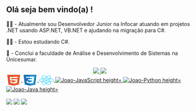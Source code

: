 ## Olá seja bem vindo(a) !

👨‍💻  - Atualmente sou Desenvolvedor Junior na Infocar atuando em projetos .NET usando ASP.NET, VB.NET e ajudando na migração para C#.

👨‍🎓  - Estou estudando C#.

🏫  - Conclui a faculdade de Análise e Desenvolvimento de Sistemas na Unicesumar.

<div align="center">
  <a href="https://github.com/rafaballerini">
  <img height="180em" src="https://github-readme-stats.vercel.app/api?username=JoaoVitor2003&show_icons=true&theme=midnight-purple&include_all_commits=true&count_private=true"/>
  <img height="180em" src="https://github-readme-stats.vercel.app/api/top-langs/?username=JoaoVitor2003&layout=compact&langs_count=7&theme=midnight-purple"/>
</div>

<div>
<img align="center" alt="Joao-HTML" height="30" width="40" src="https://raw.githubusercontent.com/devicons/devicon/master/icons/html5/html5-original.svg">
<img align="center" alt="Joao-CSS" height="30" width="40" src="https://raw.githubusercontent.com/devicons/devicon/master/icons/css3/css3-original.svg">
<img align="center" alt="Joao-React" height="30" width="40" src="https://raw.githubusercontent.com/devicons/devicon/master/icons/react/react-original.svg">
<img align="center" alt="Joao-JavaScript height="30" width="30" src="https://cdn.jsdelivr.net/gh/devicons/devicon/icons/javascript/javascript-original.svg" />
<img align="center" alt="Joao-Python height="30" width="40" src="https://cdn.jsdelivr.net/gh/devicons/devicon/icons/python/python-original-wordmark.svg" />
<img align="center" alt="Joao-Java height="30" width="40" src="https://cdn.jsdelivr.net/gh/devicons/devicon/icons/java/java-original-wordmark.svg" />
</div>
</br>
<div>
  <a href="https://instagram.com/jao.vitor03" target="_blank"><img src="https://img.shields.io/badge/-Instagram-%23E4405F?style=for-the-badge&logo=instagram&logoColor=purple" target="_blank"></a>
  <a href = "mailto:joaovitor.oliveira1912@gmail.com"><img src="https://img.shields.io/badge/-Gmail-%23333?style=for-the-badge&logo=gmail&logoColor=white" target="_blank"></a>
  <a href="https://www.linkedin.com/in/joaovitoroliveirapereira/" target="_blank"><img src="https://img.shields.io/badge/-LinkedIn-%230077B5?style=for-the-badge&logo=linkedin&logoColor=white" target="_blank"></a> 
  
</div>
